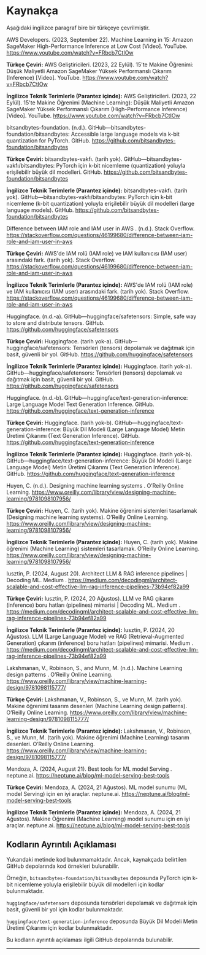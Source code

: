 # Kaynakça

Aşağıdaki ingilizce paragraf bire bir türkçeye çevrilmiştir.

AWS Developers. (2023, September 22). Machine Learning in 15: Amazon SageMaker High-Performance Inference at Low Cost [Video]. YouTube. https://www.youtube.com/watch?v=FRbcb7CtIOw

**Türkçe Çeviri:**
AWS Geliştiricileri. (2023, 22 Eylül). 15'te Makine Öğrenimi: Düşük Maliyetli Amazon SageMaker Yüksek Performanslı Çıkarım (Inference) [Video]. YouTube. https://www.youtube.com/watch?v=FRbcb7CtIOw

**İngilizce Teknik Terimlerle (Parantez içinde):**
AWS Geliştiricileri. (2023, 22 Eylül). 15'te Makine Öğrenimi (Machine Learning): Düşük Maliyetli Amazon SageMaker Yüksek Performanslı Çıkarım (High-Performance Inference) [Video]. YouTube. https://www.youtube.com/watch?v=FRbcb7CtIOw

bitsandbytes-foundation. (n.d.). GitHub—bitsandbytes-foundation/bitsandbytes: Accessible large language models via k-bit quantization for PyTorch. GitHub. https://github.com/bitsandbytes-foundation/bitsandbytes

**Türkçe Çeviri:**
bitsandbytes-vakfı. (tarih yok). GitHub—bitsandbytes-vakfı/bitsandbytes: PyTorch için k-bit nicemleme (quantization) yoluyla erişilebilir büyük dil modelleri. GitHub. https://github.com/bitsandbytes-foundation/bitsandbytes

**İngilizce Teknik Terimlerle (Parantez içinde):**
bitsandbytes-vakfı. (tarih yok). GitHub—bitsandbytes-vakfı/bitsandbytes: PyTorch için k-bit nicemleme (k-bit quantization) yoluyla erişilebilir büyük dil modelleri (large language models). GitHub. https://github.com/bitsandbytes-foundation/bitsandbytes

Difference between IAM role and IAM user in AWS . (n.d.). Stack Overflow. https://stackoverflow.com/questions/46199680/difference-between-iam-role-and-iam-user-in-aws

**Türkçe Çeviri:**
AWS'de IAM rolü (IAM role) ve IAM kullanıcısı (IAM user) arasındaki fark. (tarih yok). Stack Overflow. https://stackoverflow.com/questions/46199680/difference-between-iam-role-and-iam-user-in-aws

**İngilizce Teknik Terimlerle (Parantez içinde):**
AWS'de IAM rolü (IAM role) ve IAM kullanıcısı (IAM user) arasındaki fark. (tarih yok). Stack Overflow. https://stackoverflow.com/questions/46199680/difference-between-iam-role-and-iam-user-in-aws

Huggingface. (n.d.-a). GitHub—huggingface/safetensors: Simple, safe way to store and distribute tensors. GitHub. https://github.com/huggingface/safetensors

**Türkçe Çeviri:**
Huggingface. (tarih yok-a). GitHub—huggingface/safetensors: Tensörleri (tensors) depolamak ve dağıtmak için basit, güvenli bir yol. GitHub. https://github.com/huggingface/safetensors

**İngilizce Teknik Terimlerle (Parantez içinde):**
Huggingface. (tarih yok-a). GitHub—huggingface/safetensors: Tensörleri (tensors) depolamak ve dağıtmak için basit, güvenli bir yol. GitHub. https://github.com/huggingface/safetensors

Huggingface. (n.d.-b). GitHub—huggingface/text-generation-inference: Large Language Model Text Generation Inference. GitHub. https://github.com/huggingface/text-generation-inference

**Türkçe Çeviri:**
Huggingface. (tarih yok-b). GitHub—huggingface/text-generation-inference: Büyük Dil Modeli (Large Language Model) Metin Üretimi Çıkarımı (Text Generation Inference). GitHub. https://github.com/huggingface/text-generation-inference

**İngilizce Teknik Terimlerle (Parantez içinde):**
Huggingface. (tarih yok-b). GitHub—huggingface/text-generation-inference: Büyük Dil Modeli (Large Language Model) Metin Üretimi Çıkarımı (Text Generation Inference). GitHub. https://github.com/huggingface/text-generation-inference

Huyen, C. (n.d.). Designing machine learning systems . O’Reilly Online Learning. https://www.oreilly.com/library/view/designing-machine-learning/9781098107956/

**Türkçe Çeviri:**
Huyen, C. (tarih yok). Makine öğrenimi sistemleri tasarlamak (Designing machine learning systems). O’Reilly Online Learning. https://www.oreilly.com/library/view/designing-machine-learning/9781098107956/

**İngilizce Teknik Terimlerle (Parantez içinde):**
Huyen, C. (tarih yok). Makine öğrenimi (Machine Learning) sistemleri tasarlamak. O’Reilly Online Learning. https://www.oreilly.com/library/view/designing-machine-learning/9781098107956/

Iusztin, P. (2024, August 20). Architect LLM & RAG inference pipelines | Decoding ML. Medium . https://medium.com/decodingml/architect-scalable-and-cost-effective-llm-rag-inference-pipelines-73b94ef82a99

**Türkçe Çeviri:**
Iusztin, P. (2024, 20 Ağustos). LLM ve RAG çıkarım (inference) boru hatları (pipelines) mimarisi | Decoding ML. Medium . https://medium.com/decodingml/architect-scalable-and-cost-effective-llm-rag-inference-pipelines-73b94ef82a99

**İngilizce Teknik Terimlerle (Parantez içinde):**
Iusztin, P. (2024, 20 Ağustos). LLM (Large Language Model) ve RAG (Retrieval-Augmented Generation) çıkarım (inference) boru hatları (pipelines) mimarisi. Medium . https://medium.com/decodingml/architect-scalable-and-cost-effective-llm-rag-inference-pipelines-73b94ef82a99

Lakshmanan, V., Robinson, S., and Munn, M. (n.d.). Machine Learning design patterns . O’Reilly Online Learning. https://www.oreilly.com/library/view/machine-learning-design/9781098115777/

**Türkçe Çeviri:**
Lakshmanan, V., Robinson, S., ve Munn, M. (tarih yok). Makine öğrenimi tasarım desenleri (Machine Learning design patterns). O’Reilly Online Learning. https://www.oreilly.com/library/view/machine-learning-design/9781098115777/

**İngilizce Teknik Terimlerle (Parantez içinde):**
Lakshmanan, V., Robinson, S., ve Munn, M. (tarih yok). Makine öğrenimi (Machine Learning) tasarım desenleri. O’Reilly Online Learning. https://www.oreilly.com/library/view/machine-learning-design/9781098115777/

Mendoza, A. (2024, August 21). Best tools for ML model Serving . neptune.ai. https://neptune.ai/blog/ml-model-serving-best-tools

**Türkçe Çeviri:**
Mendoza, A. (2024, 21 Ağustos). ML model sunumu (ML model Serving) için en iyi araçlar. neptune.ai. https://neptune.ai/blog/ml-model-serving-best-tools

**İngilizce Teknik Terimlerle (Parantez içinde):**
Mendoza, A. (2024, 21 Ağustos). Makine Öğrenimi (Machine Learning) model sunumu için en iyi araçlar. neptune.ai. https://neptune.ai/blog/ml-model-serving-best-tools

## Kodların Ayrıntılı Açıklaması

Yukarıdaki metinde kod bulunmamaktadır. Ancak, kaynakçada belirtilen GitHub depolarında kod örnekleri bulunabilir.

Örneğin, `bitsandbytes-foundation/bitsandbytes` deposunda PyTorch için k-bit nicemleme yoluyla erişilebilir büyük dil modelleri için kodlar bulunmaktadır.

`huggingface/safetensors` deposunda tensörleri depolamak ve dağıtmak için basit, güvenli bir yol için kodlar bulunmaktadır.

`huggingface/text-generation-inference` deposunda Büyük Dil Modeli Metin Üretimi Çıkarımı için kodlar bulunmaktadır.

Bu kodların ayrıntılı açıklaması ilgili GitHub depolarında bulunabilir.

---

